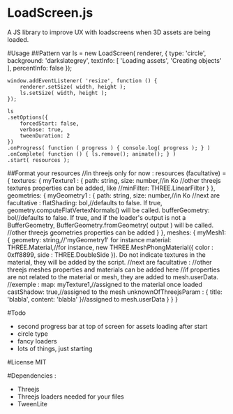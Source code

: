 # LoadScreen.js
A JS library to improve UX with loadscreens when 3D assets are being loaded.

#Usage
##Pattern
    var ls = new LoadScreen( renderer, { 
    	type: 'circle', 
    	background: 'darkslategrey', 
    	textInfo: [ 'Loading assets', 'Creating objects' ],
    	percentInfo: false 
    });
    
    window.addEventListener( 'resize', function () { 
    	renderer.setSize( width, height ); 
    	ls.setSize( width, height ); 
    });
    
    ls
    .setOptions({ 
        forcedStart: false, 
        verbose: true, 
        tweenDuration: 2 
    })
    .onProgress( function ( progress ) { console.log( progress ); } )
    .onComplete( function () { ls.remove(); animate(); } )
    .start( resources );
##Format your resources
    //in threejs only for now :
    resources (facultative) = {
        textures: {
            myTexture1 : { 
                path: string,
                size: number,//in Ko
                //other threejs textures properties can be added, like 
                //minFilter: THREE.LinearFilter
            }
        },
        geometries: {
            myGeometry1 : {
                path: string,
                size: number,//in Ko
                //next are facultative :
                flatShading: bol,//defaults to false. If true, geometry.computeFlatVertexNormals() will be called.
                bufferGeometry: bol//defaults to false. If true, and if the loader's output is not a BufferGeometry, BufferGeometry.fromGeometry( output ) will be called.
                //other threejs geometries properties can be added
            }
        },
        meshes: {
            myMesh1: {
                geometry: string,//'myGeometry1' for instance
                material: THREE.Material,//for instance, new THREE.MeshPhongMaterial({ color : 0xff8899, side : THREE.DoubleSide }). Do not indicate textures in the material, they will be added by the script.
                //next are facultative :
                //other threejs meshes properties and materials can be added here
                //if properties are not related to the material or mesh, they are added to mesh.userData.
                //exemple :
                map: myTexture1,//assigned to the material once loaded
                castShadow: true,//assigned to the mesh
                unknownOfThreejsParam : { title: 'blabla', content: 'blabla' }//assigned to mesh.userData
            }
        }
    }

#Todo
* second progress bar at top of screen for assets loading after start
* circle type
* fancy loaders
* lots of things, just starting

#License
MIT

#Dependencies : 
* Threejs
* Threejs loaders needed for your files
* TweenLite
